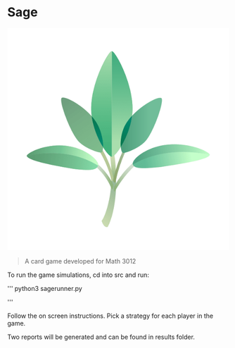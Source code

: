 # Sage

![logo](https://github.com/johnjajeh/Sage/blob/master/logo.png)

> A card game developed for Math 3012

To run the game simulations, cd into src and run:

'''
python3 sagerunner.py

'''

Follow the on screen instructions. Pick a strategy for each player in the game.

Two reports will be generated and can be found in results folder. 

